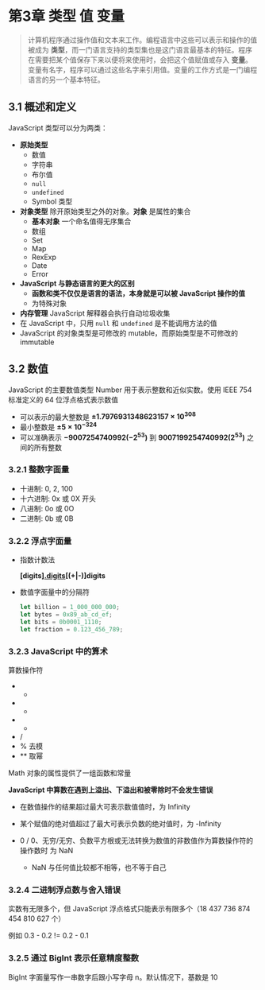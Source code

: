 # 第3章 类型 值 变量

> 计算机程序通过操作值和文本来工作。编程语言中这些可以表示和操作的值被成为 **类型**，而一门语言支持的类型集也是这门语言最基本的特征。程序在需要把某个值保存下来以便将来使用时，会把这个值赋值或存入      **变量**。 变量有名字，程序可以通过这些名字来引用值。变量的工作方式是一门编程语言的另一个基本特征。

## 3.1 概述和定义

JavaScript 类型可以分为两类：

- **原始类型**
    - 数值
    - 字符串
    - 布尔值
    - `null`
    - `undefined`
    - Symbol 类型
- **对象类型** 除开原始类型之外的对象。**对象** 是属性的集合
    - **基本对象** 一个命名值得无序集合
    - 数组
    - Set
    - Map
    - RexExp
    - Date
    - Error
- **JavaScript 与静态语言的更大的区别**
    - **函数和类不仅仅是语言的语法，本身就是可以被 JavaScript 操作的值**
    - 为特殊对象
- **内存管理** JavaScript 解释器会执行自动垃圾收集
- 在 JavaScript 中，只用 `null` 和 `undefined` 是不能调用方法的值
- JavaScript 的对象类型是可修改的 mutable，而原始类型是不可修改的 immutable

## 3.2 数值

JavaScript 的主要数值类型 Number 用于表示整数和近似实数。使用 IEEE 754 标准定义的 64 位浮点格式表示数值

- 可以表示的最大整数是  **$\pm 1.797 693 134 862 315 7 \times 10^{308}$**
- 最小整数是 **$\pm 5 \times 10^{-324}$**
- 可以准确表示 **$-9 007 254 740 992 (-2^{53})$** 到 **$9 007 199 254 740 992 (2^{53})$** 之间的所有整数

### 3.2.1 整数字面量

- 十进制: 0, 2, 100
- 十六进制: 0x 或 0X 开头
- 八进制: 0o 或 0O
- 二进制: 0b 或 0B

### 3.2.2 浮点字面量

- 指数计数法

    **[digits][.digits](E|e)[(+|-)]digits**

- 数值字面量中的分隔符

    ```js
    let billion = 1_000_000_000;
    let bytes = 0x89_ab_cd_ef;
    let bits = 0b0001_1110;
    let fraction = 0.123_456_789;
    ```

    

### 3.2.3 JavaScript 中的算术

算数操作符

- +
- -
- *
- /
- % 去模
- ** 取幂

Math 对象的属性提供了一组函数和常量

**JavaScript 中算数在遇到上溢出、下溢出和被零除时不会发生错误**

- 在数值操作的结果超过最大可表示数值值时，为 Infinity

- 某个赋值的绝对值超过了最大可表示负数的绝对值时，为 -Infinity
- 0 / 0、无穷/无穷、负数平方根或无法转换为数值的非数值作为算数操作符的操作数时 为 NaN
    - NaN 与任何值比较都不相等，也不等于自己

### 3.2.4 二进制浮点数与舍入错误

实数有无限多个，但 JavaScript 浮点格式只能表示有限多个（18 437 736 874 454 810 627 个）

例如 0.3 - 0.2 != 0.2 - 0.1

### 3.2.5 通过 BigInt 表示任意精度整数

BigInt 字面量写作一串数字后跟小写字母 n。默认情况下，基数是 10
